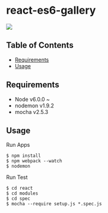 # react-es6-gallery
<img src="http://cdn-ak.f.st-hatena.com/images/fotolife/t/tyoshikawa1106/20160725/20160725172415.png" />

## Table of Contents
- [Requirements](#requirements)
- [Usage](#usage)

## Requirements
- Node v6.0.0 ~
- nodemon v1.9.2
- mocha v2.5.3

## Usage
Run Apps
```
$ npm install
$ npm webpack --watch
$ nodemon
```

Run Test
```
$ cd react
$ cd modules
$ cd spec
$ mocha --require setup.js *.spec.js
```
